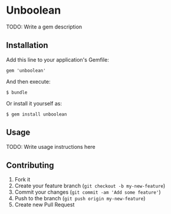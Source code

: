 # Unboolean

TODO: Write a gem description

## Installation

Add this line to your application's Gemfile:

    gem 'unboolean'

And then execute:

    $ bundle

Or install it yourself as:

    $ gem install unboolean

## Usage

TODO: Write usage instructions here

## Contributing

1. Fork it
2. Create your feature branch (`git checkout -b my-new-feature`)
3. Commit your changes (`git commit -am 'Add some feature'`)
4. Push to the branch (`git push origin my-new-feature`)
5. Create new Pull Request
